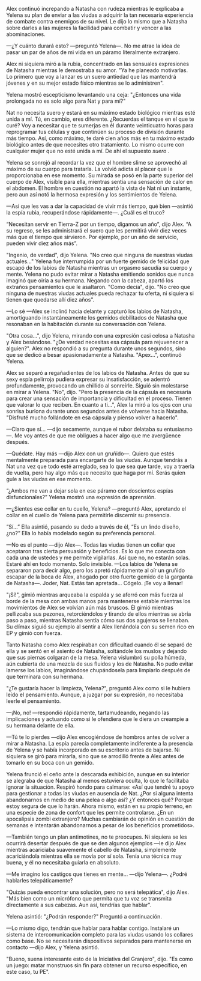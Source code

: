 
Alex continuó increpando a Natasha con rudeza mientras le explicaba a Yelena su plan de enviar a las viudas a adquirir la tan necesaria experiencia de combate contra enemigos de su nivel. Le dijo lo mismo que a Natasha sobre darles a las mujeres la facilidad para combatir y vencer a las abominaciones.

—¿Y cuánto durará esto? —preguntó Yelena—. No me atrae la idea de pasar un par de años de mi vida en un páramo literalmente extranjero.

Alex ni siquiera miró a la rubia, concentrado en las sensuales expresiones de Natasha mientras le demostraba su amor. "Ya he planeado motivarlas. Lo primero que voy a lanzar es un suero antiedad que las mantendrá jóvenes y en su mejor estado físico mientras se lo administren".

Yelena mostró escepticismo levantando una ceja: "¿Entonces una vida prolongada no es solo algo para Nat y para mí?"

Nat no necesita suero y estará en su máximo estado biológico mientras esté unida a mí. Tú, en cambio, eres diferente. ¿Recuerdas el tanque en el que te curé? Voy a necesitar que te sumerjas en él durante veinticuatro horas para reprogramar tus células y que continúen su proceso de división durante más tiempo. Así, como máximo, te daré cien años más en tu máximo estado biológico antes de que necesites otro tratamiento. Lo mismo ocurre con cualquier mujer que no esté unida a mí. De ahí el supuesto _suero_ .

Yelena se sonrojó al recordar la vez que el hombre slime se aprovechó al máximo de su cuerpo para tratarla. La volvió adicta al placer que le proporcionaba en ese momento. Su mirada se posó en la parte superior del cuerpo de Alex, visible para ella, mientras sentía una sensación de calor en el abdomen. El hombre en cuestión no apartó la vista de Nat ni un instante, pero aun así notó la hermosa expresión y los sentimientos de Yelena.

—Así que les vas a dar la capacidad de vivir más tiempo, qué bien —asintió la espía rubia, recuperándose rápidamente—. ¿Cuál es el truco?

“Necesitan servir en Tierra-Z por un tiempo, digamos un año”, dijo Alex. “A su regreso, se les administrará el suero que les permitirá vivir diez veces más que el tiempo que sirvieron. Por ejemplo, por un año de servicio, pueden vivir diez años más”.

"Ingenio, de verdad", dijo Yelena. "No creo que ninguna de nuestras viudas actuales..." Yelena fue interrumpida por un fuerte gemido de felicidad que escapó de los labios de Natasha mientras un orgasmo sacudía su cuerpo y mente. Yelena no pudo evitar mirar a Natasha emitiendo sonidos que nunca imaginó que oiría a su hermana. Negando con la cabeza, apartó los extraños pensamientos que le asaltaron. "Como decía", dijo. "No creo que ninguna de nuestras viudas actuales pueda rechazar tu oferta, ni siquiera si tienen que quedarse allí diez años".

—Lo sé —Alex se inclinó hacia delante y capturó los labios de Natasha, amortiguando instantáneamente los gemidos debilitados de Natasha que resonaban en la habitación durante su conversación con Yelena.

"Otra cosa...", dijo Yelena, mirando con una expresión casi celosa a Natasha y Alex besándose. "¿De verdad necesitas esa cápsula para rejuvenecer a alguien?". Alex no respondió a su pregunta durante unos segundos, sino que se dedicó a besar apasionadamente a Natasha. "Apex...", continuó Yelena.

Alex se separó a regañadientes de los labios de Natasha. Antes de que su sexy espía pelirroja pudiera expresar su insatisfacción, se adentró profundamente, provocando un chillido al sonreírle. Siguió sin molestarse en mirar a Yelena. "No", dijo. "Pero la presencia de la cápsula es necesaria para crear una sensación de importancia y dificultad en el proceso. Tienen que valorar lo que reciben. En cuanto a ti...", Alex la miró a los ojos con una sonrisa burlona durante unos segundos antes de volverse hacia Natasha. "Disfruté mucho follándote en esa cápsula y pienso volver a hacerlo".

—Claro que sí... —dijo secamente, aunque el rubor delataba su entusiasmo—. Me voy antes de que me obligues a hacer algo que me avergüence después.

—Quédate. Hay más —dijo Alex con un gruñido—. Quiero que estés mentalmente preparada para encargarte de las viudas. Aunque tendrás a Nat una vez que todo esté arreglado, sea lo que sea que tarde, voy a traerla de vuelta, pero hay algo más que necesito que haga por mí. Serás quien guíe a las viudas en ese momento.

“¿Ambos me van a dejar sola en ese páramo con doscientos espías disfuncionales?” Yelena mostró una expresión de aprensión.

—¿Sientes ese collar en tu cuello, Yelena? —preguntó Alex, apretando el collar en el cuello de Yelena para permitirle discernir su presencia.

“Sí…” Ella asintió, pasando su dedo a través de él, “Es un lindo diseño, ¿no?” Ella lo había modelado según su preferencia personal.

—No es el punto —dijo Alex—. Todas las viudas tienen un collar que aceptaron tras cierta persuasión y beneficios. Es lo que me conecta con cada una de ustedes y me permite vigilarlas. Así que no, no estarán solas. Estaré ahí en todo momento. Solo invisible. —Los labios de Yelena se separaron para decir algo, pero los apretó rápidamente al oír un gruñido escapar de la boca de Alex, ahogado por otro fuerte gemido de la garganta de Natasha—. Joder, Nat. Estás tan apretada... Cógelo. ¡Te voy a llenar!

"¡Sí!", gimió mientras arqueaba la espalda y se aferró con más fuerza al borde de la mesa con ambas manos para mantenerse estable mientras los movimientos de Alex se volvían aún más bruscos. Él gimió mientras pellizcaba sus pezones, retorciéndolos y tirando de ellos mientras se abría paso a paso, mientras Natasha sentía cómo sus dos agujeros se llenaban. Su clímax siguió su ejemplo al sentir a Alex llenándola con su semen rico en EP y gimió con fuerza.

Tanto Natasha como Alex respiraban con dificultad cuando él se separó de ella y se sentó en el asiento de Natasha, soltándole los muslos y dejando que sus piernas colgaran de la mesa. Yelena vislumbró su polla húmeda, aún cubierta de una mezcla de sus fluidos y los de Natasha. No pudo evitar lamerse los labios, imaginándose chupándosela para limpiarlo después de que terminara con su hermana.

"¿Te gustaría hacer la limpieza, Yelena?", preguntó Alex como si le hubiera leído el pensamiento. Aunque, a juzgar por su expresión, no necesitaba leerle el pensamiento.

—¡No, no! —respondió rápidamente, tartamudeando, negando las implicaciones y actuando como si le ofendiera que le diera un creampie a su hermana delante de ella.

—Tú te lo pierdes —dijo Alex encogiéndose de hombros antes de volver a mirar a Natasha. La espía parecía completamente indiferente a la presencia de Yelena y se había incorporado en su escritorio antes de bajarse. Ni siquiera se giró para mirarla, sino que se arrodilló frente a Alex antes de tomarlo en su boca con un gemido.

Yelena frunció el ceño ante la descarada exhibición, aunque en su interior se alegraba de que Natasha al menos estuviera oculta, lo que le facilitaba ignorar la situación. Respiró hondo para calmarse: «Así que tendré tu apoyo para gestionar a todas las viudas en ausencia de Nat. ¿Por si alguna intenta abandonarnos en medio de una pelea o algo así? ¿Y entonces qué? Porque estoy segura de que lo harán. Ahora mismo, están en su propio terreno, en una especie de zona de confort que les permite controlarse. ¿En un apocalipsis zombi extranjero? Muchas cambiarán de opinión en cuestión de semanas e intentarán abandonarnos a pesar de los beneficios prometidos».

—También tengo un plan antimotines, no te preocupes. Ni siquiera se les ocurrirá desertar después de que se den algunos ejemplos —le dijo Alex mientras acariciaba suavemente el cabello de Natasha, simplemente acariciándola mientras ella se movía por sí sola. Tenía una técnica muy buena, y él no necesitaba guiarla en absoluto.

—Me imagino los castigos que tienes en mente... —dijo Yelena—. ¿Podré hablarles telepáticamente?

"Quizás pueda encontrar una solución, pero no será telepática", dijo Alex. "Más bien como un micrófono que permita que tu voz se transmita directamente a sus cabezas. Aun así, tendrías que hablar".

Yelena asintió: "¿Podrán responder?" Preguntó a continuación.

—Lo mismo digo, tendrán que hablar para hablar contigo. Instalaré un sistema de intercomunicación completo para las viudas usando los collares como base. No se necesitarán dispositivos separados para mantenerse en contacto —dijo Alex, y Yelena asintió.

"Bueno, suena interesante esto de la Iniciativa del Granjero", dijo. "Es como un juego: matar monstruos sin fin para obtener un recurso específico, en este caso, tu PE".